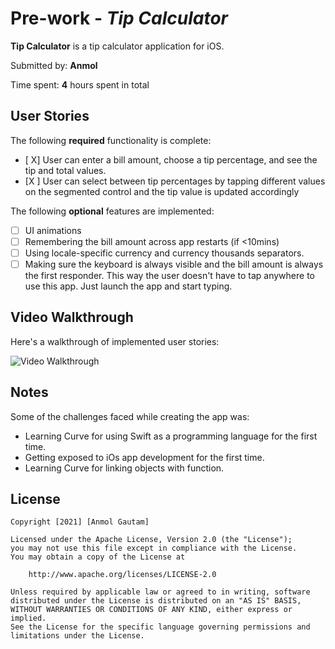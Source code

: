 # Pre-work - *Tip Calculator*

**Tip Calculator** is a tip calculator application for iOS.

Submitted by: **Anmol**

Time spent: **4** hours spent in total

## User Stories

The following **required** functionality is complete:

* [ X] User can enter a bill amount, choose a tip percentage, and see the tip and total values.
* [X ] User can select between tip percentages by tapping different values on the segmented control and the tip value is updated accordingly

The following **optional** features are implemented:

* [ ] UI animations
* [ ] Remembering the bill amount across app restarts (if <10mins)
* [ ] Using locale-specific currency and currency thousands separators.
* [ ] Making sure the keyboard is always visible and the bill amount is always the first responder. This way the user doesn't have to tap anywhere to use this app. Just launch the app and start typing.

## Video Walkthrough

Here's a walkthrough of implemented user stories:

<img src='https://media.giphy.com/media/Ak7bArp5w8xHA1NlXt/giphy.gif' title='Video Walkthrough' width='' alt='Video Walkthrough' />

## Notes

Some of the challenges faced while creating the app was:
- Learning Curve for using Swift as a programming language for the first time.
- Getting exposed to iOs app development for the first time.
- Learning Curve for linking objects with function.

## License

    Copyright [2021] [Anmol Gautam]

    Licensed under the Apache License, Version 2.0 (the "License");
    you may not use this file except in compliance with the License.
    You may obtain a copy of the License at

        http://www.apache.org/licenses/LICENSE-2.0

    Unless required by applicable law or agreed to in writing, software
    distributed under the License is distributed on an "AS IS" BASIS,
    WITHOUT WARRANTIES OR CONDITIONS OF ANY KIND, either express or implied.
    See the License for the specific language governing permissions and
    limitations under the License.
